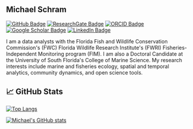 ## Michael Schram

[![GitHub Badge](https://img.shields.io/github/followers/MichaelJSchram?style=social)](https://github.com/MichaelJSchram?tab=followers)
[![ResearchGate Badge](https://img.shields.io/badge/Research-Gate-brightgreen)](https://www.researchgate.net/profile/Michael-Schram)
[![ORCID Badge](https://img.shields.io/badge/ORCID-iD-green)](https://orcid.org/0000-0003-0674-2112)
[![Google Scholar Badge](https://img.shields.io/badge/Google-Scholar-red)](https://scholar.google.com/citations?user=-DRxvj8AAAAJ&hl=en)
[![LinkedIn Badge](https://img.shields.io/badge/My-LinkedIn-blue)](https://www.linkedin.com/in/michael-schram-2128a361/)


I am a data analysts with the Florida Fish and Wildlife Conservation Commission's (FWC) Florida Wildlife Research Institute's (FWRI) Fisheries-Independent Monitoring program (FIM). I am also a Doctoral Candidate at the University of South Florida's College of Marine Science. My research interests include marine and fisheries ecology, spatial and temporal analytics, community dynamics, and open science tools. 

## &#x1f4c8; GitHub Stats
[![Top Langs](https://github-readme-stats.vercel.app/api/top-langs/?username=MichaelJSchram&show_icons=true&theme=github_dark&layout=compact)](https://github.com/MichaelJSchram/github-readme-stats)

[![Michael's GitHub stats](https://github-readme-stats.vercel.app/api?username=MichaelJSchram&show_icons=true&theme=github_dark)](https://github.com/MichaelJSchram/github-readme-stats)


